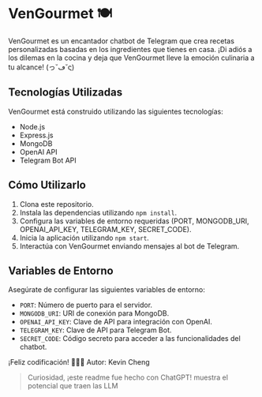 # VenGourmet 🍽️

VenGourmet es un encantador chatbot de Telegram que crea recetas personalizadas basadas en los ingredientes que tienes en casa. ¡Di adiós a los dilemas en la cocina y deja que VenGourmet lleve la emoción culinaria a tu alcance! 
(っ˘ڡ˘ς)

## Tecnologías Utilizadas

VenGourmet está construido utilizando las siguientes tecnologías:

- Node.js
- Express.js
- MongoDB
- OpenAI API
- Telegram Bot API

## Cómo Utilizarlo

1. Clona este repositorio.
2. Instala las dependencias utilizando `npm install`.
3. Configura las variables de entorno requeridas (PORT, MONGODB_URI, OPENAI_API_KEY, TELEGRAM_KEY, SECRET_CODE).
4. Inicia la aplicación utilizando `npm start`.
5. Interactúa con VenGourmet enviando mensajes al bot de Telegram.

## Variables de Entorno

Asegúrate de configurar las siguientes variables de entorno:

- `PORT`: Número de puerto para el servidor.
- `MONGODB_URI`: URI de conexión para MongoDB.
- `OPENAI_API_KEY`: Clave de API para integración con OpenAI.
- `TELEGRAM_KEY`: Clave de API para Telegram Bot.
- `SECRET_CODE`: Código secreto para acceder a las funcionalidades del chatbot.

¡Feliz codificación! 🚀👨‍🍳
Autor: Kevin Cheng
> Curiosidad, ¡este readme fue hecho con ChatGPT! muestra el potencial que traen las LLM
